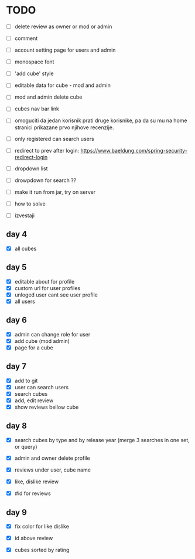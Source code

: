 # TODO


- [ ] delete review as owner or mod or admin
- [ ] comment
- [ ] account setting page for users and admin

- [ ] monospace font

- [ ] 'add cube' style
 
- [ ] editable data for cube - mod and admin
- [ ] mod and admin delete cube

- [ ] cubes nav bar link

- [ ] omoguciti da jedan korisnik prati druge korisnike, pa da su mu na home stranici prikazane prvo njihove recenzije.   
- [ ] only registered can search users

- [ ] redirect to prev after login: https://www.baeldung.com/spring-security-redirect-login
- [ ] dropdown list
- [ ] drowpdown for search ??

- [ ] make it run from jar, try on server

- [ ] how to solve

- [ ] izvestaji



## day 4
- [x] all cubes

## day 5
- [x] editable about for profile
- [x] custom url for user profiles
- [x] unloged user cant see user profile
- [x] all users

## day 6

- [x] admin can change role for user
- [x] add cube (mod admin)
- [x] page for a cube

## day 7
- [x] add to git
- [x] user can search users
- [x] search cubes
- [x] add, edit review
- [x] show reviews bellow cube
 
## day 8

- [x] search cubes by type and by release year (merge 3 searches in one set, or query)
- [x] admin and owner delete profile

- [x] reviews under user, cube name
- [x] like, dislike review
- [x] #id for reviews

## day 9

- [x] fix color for like dislike
- [x] id above review
- [x] cubes sorted by rating

